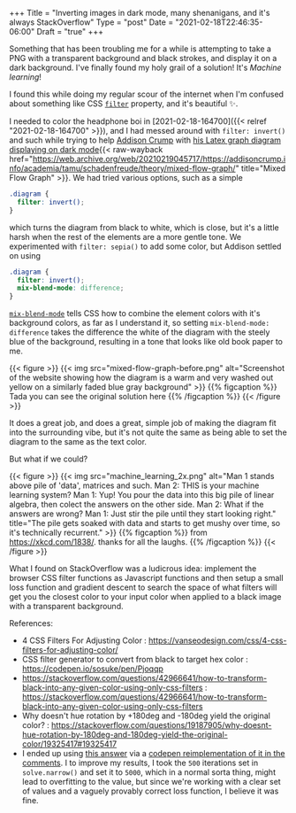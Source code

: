 +++
Title = "Inverting images in dark mode, many shenanigans, and it's always StackOverflow"
Type = "post"
Date = "2021-02-18T22:46:35-06:00"
Draft = "true"
+++

Something that has been troubling me for a while is attempting to take a PNG with a transparent background and black strokes, and display it on a dark background. I've finally found my holy grail of a solution! It's _Machine learning_!

I found this while doing my regular scour of the internet when I'm confused about something like CSS [`filter`](https://css-tricks.com/almanac/properties/f/filter/) property, and it's beautiful ✨.

I needed to color the headphone boi in [2021-02-18-164700]({{< relref "2021-02-18-164700" >}}), and I had messed around with `filter: invert()` and such while trying to help [Addison Crump](https://addisoncrump.info) with [his Latex graph diagram displaying on dark mode](https://addisoncrump.info/academia/tamu/schadenfreude/theory/mixed-flow-graph/){{< raw-wayback href="https://web.archive.org/web/20210219045717/https://addisoncrump.info/academia/tamu/schadenfreude/theory/mixed-flow-graph/" title="Mixed Flow Graph" >}}. We had tried various options, such as a simple

```css
.diagram {
  filter: invert();
}
```

which turns the diagram from black to white, which is close, but it's a little harsh when the rest of the elements are a more gentle tone. We experimented with `filter: sepia()` to add some color, but Addison settled on using

```css
.diagram {
  filter: invert();
  mix-blend-mode: difference;
}
```

[`mix-blend-mode`](https://css-tricks.com/almanac/properties/m/mix-blend-mode/) tells CSS how to combine the element colors with it's background colors, as far as I understand it, so setting `mix-blend-mode: difference` takes the difference the white of the diagram with the steely blue of the background, resulting in a tone that looks like old book paper to me.

{{< figure >}}
{{< img src="mixed-flow-graph-before.png" alt="Screenshot of the website showing how the diagram is a warm and very washed out yellow on a similarly faded blue gray background" >}}
{{% figcaption %}}
Tada you can see the original solution here
{{% /figcaption %}}
{{< /figure >}}

It does a great job, and does a great, simple job of making the diagram fit into the surrounding vibe, but it's not quite the same as being able to set the diagram to the same as the text color.

But what if we could?

{{< figure >}}
{{< img src="machine_learning_2x.png" alt="Man 1 stands above pile of 'data', matrices and such. Man 2: THIS is your machine learning system? Man 1: Yup! You pour the data into this big pile of linear algebra, then colect the answers on the other side. Man 2: What if the answers are wrong? Man 1: Just stir the pile until they start looking right." title="The pile gets soaked with data and starts to get mushy over time, so it's technically recurrent." >}}
{{% figcaption %}}
from <https://xkcd.com/1838/>. thanks for all the laughs.
{{% /figcaption %}}
{{< /figure >}}

What I found on StackOverflow was a ludicrous idea: implement the browser CSS filter functions as Javascript functions and then setup a small loss function and gradient descent to search the space of what filters will get you the closest color to your input color when applied to a black image with a transparent background.

References:

- 4 CSS Filters For Adjusting Color : <https://vanseodesign.com/css/4-css-filters-for-adjusting-color/>
- CSS filter generator to convert from black to target hex color : <https://codepen.io/sosuke/pen/Pjoqqp>
- https://stackoverflow.com/questions/42966641/how-to-transform-black-into-any-given-color-using-only-css-filters : <https://stackoverflow.com/questions/42966641/how-to-transform-black-into-any-given-color-using-only-css-filters>
- Why doesn't hue rotation by +180deg and -180deg yield the original color? : <https://stackoverflow.com/questions/19187905/why-doesnt-hue-rotation-by-180deg-and-180deg-yield-the-original-color/19325417#19325417>
- I ended up using [this answer](https://stackoverflow.com/a/43960991/7644640) via a [codepen reimplementation of it in the comments](https://codepen.io/sosuke/pen/Pjoqqp). I to improve my results, I took the `500` iterations set in `solve.narrow()` and set it to `5000`, which in a normal sorta thing, might lead to overfitting to the value, but since we're working with a clear set of values and a vaguely provably correct loss function, I believe it was fine.
